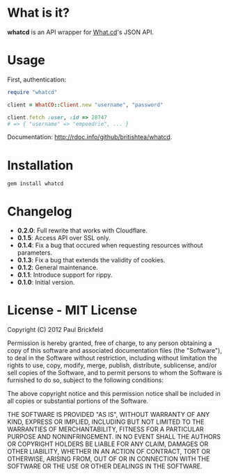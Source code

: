 # What is it?

**whatcd** is an API wrapper for [What.cd](http://what.cd)'s JSON API.

# Usage

First, authentication:

```ruby
require "whatcd"

client = WhatCD::Client.new "username", "password"

client.fetch :user, :id => 28747
# => { "username" => "empeedrie", ... }
```

Documentation: http://rdoc.info/github/britishtea/whatcd.

# Installation

`gem install whatcd`

# Changelog

- **0.2.0**: Full rewrite that works with Cloudflare.
- **0.1.5**: Access API over SSL only.
- **0.1.4**: Fix a bug that occured when requesting resources without 
parameters.
- **0.1.3**: Fix a bug that extends the validity of cookies.
- **0.1.2**: General maintenance.
- **0.1.1**: Introduce support for rippy.
- **0.1.0**: Initial version.

# License - MIT License

Copyright (C) 2012 Paul Brickfeld

Permission is hereby granted, free of charge, to any person obtaining a copy of this software and associated documentation files (the "Software"), to deal in the Software without restriction, including without limitation the rights to use, copy, modify, merge, publish, distribute, sublicense, and/or sell copies of the Software, and to permit persons to whom the Software is furnished to do so, subject to the following conditions:

The above copyright notice and this permission notice shall be included in all copies or substantial portions of the Software.

THE SOFTWARE IS PROVIDED "AS IS", WITHOUT WARRANTY OF ANY KIND, EXPRESS OR IMPLIED, INCLUDING BUT NOT LIMITED TO THE WARRANTIES OF MERCHANTABILITY, FITNESS FOR A PARTICULAR PURPOSE AND NONINFRINGEMENT. IN NO EVENT SHALL THE AUTHORS OR COPYRIGHT HOLDERS BE LIABLE FOR ANY CLAIM, DAMAGES OR OTHER LIABILITY, WHETHER IN AN ACTION OF CONTRACT, TORT OR OTHERWISE, ARISING FROM, OUT OF OR IN CONNECTION WITH THE SOFTWARE OR THE USE OR OTHER DEALINGS IN THE SOFTWARE.